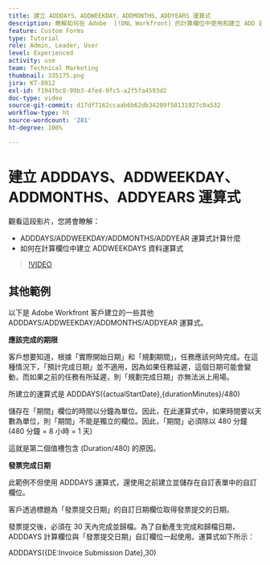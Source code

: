 ```yaml
---
title: 建立 ADDDAYS、ADDWEEKDAY、ADDMONTHS、ADDYEARS 運算式
description: 瞭解如何在 Adobe  [!DNL Workfront] 的計算欄位中使用和建立 ADD 運算式。
feature: Custom Forms
type: Tutorial
role: Admin, Leader, User
level: Experienced
activity: use
team: Technical Marketing
thumbnail: 335175.png
jira: KT-8912
exl-id: f194fbc8-99b3-4fed-9fc5-a2f5fa4593d2
doc-type: video
source-git-commit: d17df7162ccaab6b62db34209f50131927c0a532
workflow-type: ht
source-wordcount: '281'
ht-degree: 100%

---
```


# 建立 ADDDAYS、ADDWEEKDAY、ADDMONTHS、ADDYEARS 運算式

觀看這段影片，您將會瞭解：

* ADDDAYS/ADDWEEKDAY/ADDMONTHS/ADDYEAR 運算式計算什麼
* 如何在計算欄位中建立 ADDWEEKDAYS 資料運算式

>[!VIDEO](https://video.tv.adobe.com/v/335175/?quality=12&learn=on&enablevpops)

## 其他範例

以下是 Adobe Workfront 客戶建立的一些其他 ADDDAYS/ADDWEEKDAY/ADDMONTHS/ADDYEAR 運算式。

**應該完成的期限**

客戶想要知道，根據「實際開始日期」和「規劃期間」，任務應該何時完成。在這種情況下，「預計完成日期」並不適用，因為如果任務延遲，這個日期可能會變動，而如果之前的任務有所延遲，則「規劃完成日期」亦無法派上用場。

所建立的運算式是 ADDDAYS({actualStartDate},{durationMinutes}/480)

儲存在「期間」欄位的時間以分鐘為單位。因此，在此運算式中，如果時間要以天數為單位，則「期間」不能是獨立的欄位。因此，「期間」必須除以 480 分鐘 (480 分鐘 = 8 小時 = 1 天)

這就是第二個值槽包含 (Duration/480) 的原因。


**發票完成日期**

此範例不但使用 ADDDAYS 運算式，還使用之前建立並儲存在自訂表單中的自訂欄位。

客戶透過標題為「發票提交日期」的自訂日期欄位取得發票提交的日期。

發票提交後，必須在 30 天內完成並歸檔。為了自動產生完成和歸檔日期，ADDDAYS 計算欄位與「發票提交日期」自訂欄位一起使用。運算式如下所示：

ADDDAYS({DE:Invoice Submission Date},30)
